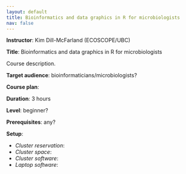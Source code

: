 ```yaml
---
layout: default
title: Bioinformatics and data graphics in R for microbiologists
nav: false
---
```


**Instructor**: Kim Dill-McFarland (ECOSCOPE/UBC)

**Title**: Bioinformatics and data graphics in R for microbiologists

Course description.

**Target audience**: bioinformaticians/microbiologists?

**Course plan**:

**Duration**: 3 hours

**Level**: beginner?

**Prerequisites**: any?

**Setup**:
- *Cluster reservation*:
- *Cluster space*:
- *Cluster software*:
- *Laptop software*:
